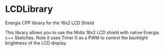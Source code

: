 # LCDLibrary
Energia CPP library for the 16x2 LCD Shield

This library allows you to use the Midis 16x2 LCD shield with native Energia c++ Sketches. Note it uses Timer 0 as a PWM to control the backlight brightness of the LCD display.

